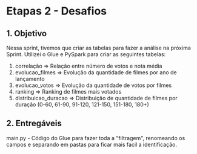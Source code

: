 <!--
# Instruções


Neste arquivo você irá apresentar suas entregas referentes ao desafio final.
O desafio está presente em cada sprint ao longo do estágio. Utilize o diretório "Desafio" para organizar seus artefatos e este README.md para fazer referência aos arquivos de código-fonte e demais entregáveis solicitados.
-->

# Etapas 2 - Desafios

## 1. Objetivo
Nessa sprint, tivemos que criar as tabelas para fazer a análise na próxima Sprint.
Utilizei o Glue e PySpark para criar as seguintes tabelas:

1. correlação => Relação entre número de votos e nota média
2. evolucao_filmes => Evolução da quantidade de filmes por ano de lançamento
3. evolucao_votos => Evolução da quantidade de votos por filmes
4. ranking => Ranking de filmes mais votados
5. distribuicao_duracao => Distribuição de quantidade de filmes por duração (0-60, 61-90, 91-120, 121-150, 151-180, 180+)


## 2. Entregáveis
main.py - Código do Glue para fazer toda a "filtragem", renomeando os campos e separando em pastas para ficar mais facil a identificação.

<!--
1. ...
[Etapa II](etapa-2/entrega.txt) -->
